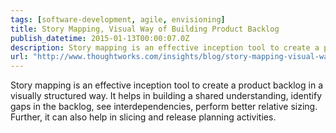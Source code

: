 ```yaml
---
tags: [software-development, agile, envisioning]
title: Story Mapping, Visual Way of Building Product Backlog
publish_datetime: 2015-01-13T00:00:07.0Z
description: Story mapping is an effective inception tool to create a product backlog in a visually structured way. It helps in building a shared understanding, identify gaps in the backlog, see interdependencies, perform better relative sizing. Further, it can also help in slicing and release planning activities.
url: "http://www.thoughtworks.com/insights/blog/story-mapping-visual-way-building-product-backlog"
---
```


Story mapping is an effective inception tool to create a product backlog in a visually structured way. It helps in building a shared understanding, identify gaps in the backlog, see interdependencies, perform better relative sizing. Further, it can also help in slicing and release planning activities.





